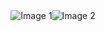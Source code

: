 <!DOCTYPE html>
<html>
  <head>
    <title>Centered Images</title>
    <style>
      /* Center the container div horizontally and vertically */
      #container {
        display: flex;
        justify-content: center;
        align-items: center;
        height: 100vh;
      }
    </style>
  </head>
  <body>
    <div id="container">
      <img src="image1.jpg" alt="Image 1">
      <img src="image2.jpg" alt="Image 2">
    </div>
  </body>
</html>
